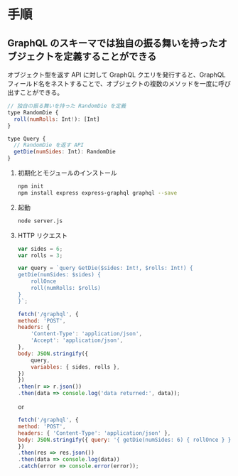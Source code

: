 # 手順

## GraphQL のスキーマでは独自の振る舞いを持ったオブジェクトを定義することができる

オブジェクト型を返す API に対して GraphQL クエリを発行すると、GraphQL フィールド名をネストすることで、オブジェクトの複数のメソッドを一度に呼び出すことができる。

```javascript
// 独自の振る舞いを持った RandomDie を定義
type RandomDie {
  roll(numRolls: Int!): [Int]
}

type Query {
  // RandomDie を返す API
  getDie(numSides: Int): RandomDie
}
```

1. 初期化とモジュールのインストール

    ```sh
    npm init
    npm install express express-graphql graphql --save
    ```

2. 起動

    ```sh
    node server.js
    ```

3. HTTP リクエスト

    ```javascript
    var sides = 6;
    var rolls = 3;

    var query = `query GetDie($sides: Int!, $rolls: Int!) {
    getDie(numSides: $sides) {
        rollOnce
        roll(numRolls: $rolls)
    }
    }`;

    fetch('/graphql', {
    method: 'POST',
    headers: {
        'Content-Type': 'application/json',
        'Accept': 'application/json',
    },
    body: JSON.stringify({
        query,
        variables: { sides, rolls },
    })
    })
    .then(r => r.json())
    .then(data => console.log('data returned:', data));
    ```

    or

    ```javascript
    fetch('/graphql', {
    method: 'POST',
    headers: { 'Content-Type': 'application/json' },
    body: JSON.stringify({ query: '{ getDie(numSides: 6) { rollOnce } }' }),
    })
    .then(res => res.json())
    .then(data => console.log(data))
    .catch(error => console.error(error));
    ```
